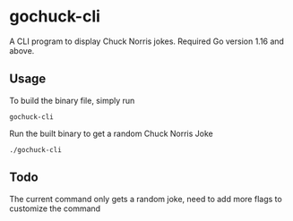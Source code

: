 # gochuck-cli
A CLI program to display Chuck Norris jokes. Required Go version 1.16 and above.

## Usage
To build the binary file, simply run
```
gochuck-cli
```
Run the built binary to get a random Chuck Norris Joke
```
./gochuck-cli
```

## Todo
The current command only gets a random joke, need to add more flags to customize the command
